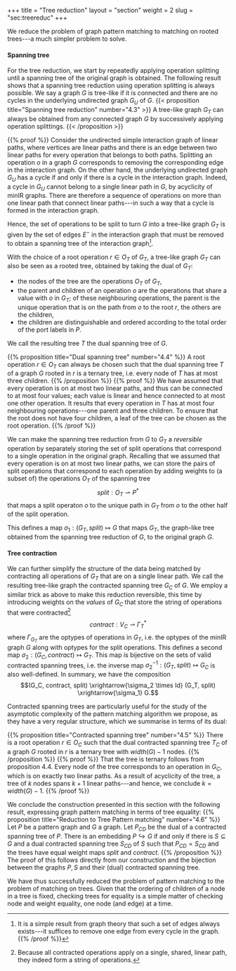 +++
title = "Tree reduction"
layout = "section"
weight = 2
slug = "sec:treereduc"
+++

We reduce the problem of graph pattern matching to matching on
rooted trees---a much simpler problem to solve.

#### Spanning tree
For the tree reduction, we start by repeatedly
applying operation splitting until a spanning tree of the original graph
is obtained.
The following result shows that a spanning tree reduction using operation splitting
is always possible.
We say a graph $G$ is tree-like if it is connected and there are no cycles in the underlying
undirected graph $G_U$ of $G$.
{{< proposition title="Spanning tree reduction" number="4.3" >}}
A tree-like graph $G_T$ can always be obtained from any connected graph $G$ by successively applying
operation splittings.
{{< /proposition >}}

{{% proof %}}
Consider the undirected simple interaction graph of linear paths,
where vertices are linear paths
and there is an edge between two linear paths for every operation that belongs
to both paths.
Splitting an operation $o$ in a graph $G$ corresponds to removing the corresponding
edge in the interaction graph.
On the other hand, the underlying undirected graph $G_U$ has a cycle if
and only if there is a cycle in the interaction graph.
Indeed, a cycle in $G_U$ cannot belong to a single linear path in $G$,
by acyclicity of minIR graphs.
There are therefore a sequence of operations on more than one linear path that
connect linear paths---in such a way that a cycle is formed
in the interaction graph.

Hence, the set of operations to be split to turn $G$ into a tree-like graph $G_T$
is given by the set of edges $E^-$ in the interaction graph that must be
removed to obtain a spanning tree of the interaction graph[^spantheo].
[^spantheo]: It is a simple result from graph theory that such a set of edges
always exists---it suffices to remove one edge from every cycle in the graph.
{{% /proof %}}

With the choice of a root operation $r \in O_T$ of $G_T$,
a tree-like graph $G_T$ can also be seen as a rooted tree, obtained
by taking the dual of $G_T$:
- the nodes of the tree are the operations $O_T$ of $G_T$,
- the parent and children of an operation $o$ are the operations
  that share a value with $o$ in $G_T$; of these neighbouring operations,
  the parent is the unique operation that is on the path from $o$ to the
  root $r$, the others are the children,
- the children are distinguishable and ordered according to the total
  order of the port labels in $P$.

We call the resulting tree $T$ the dual spanning tree of $G$.

{{% proposition title="Dual spanning tree" number="4.4" %}}
A root operation $r \in O_T$ can always be chosen such that the
dual spanning tree $T$ of a graph $G$ rooted in $r$ is a ternary tree,
i.e. every node of $T$ has at most three children.
{{% /proposition %}}
{{% proof %}}
We have assumed that every operation is on at most two linear paths,
and thus can be connected to at most four values; each value is linear
and hence connected to at most one other operation.
It results that every operation in $T$ has at most four neighbouring
operations---one parent and three children. To ensure that the root does not
have four children, a leaf of the tree can be chosen as the root operation.
{{% /proof %}}

We can make the spanning tree reduction from $G$ to $G_T$
a _reversible_ operation
by separately storing the set of split operations that correspond to a single
operation in the original graph.
Recalling that we assumed that every operation is on at most two linear paths,
we can store the pairs of split operations that correspond to each operation
by adding weights to (a subset of) the operations $O_T$ of the spanning tree
$$split: O_T \rightharpoonup P^\ast$$
that maps a split operaton $o$ to the unique path in $G_T$
from $o$ to the other half of the split operation.
<!-- Writing $\mathcal{G}$ for the set of graphs and
$\mathcal{G}_T \subseteq \mathcal{G} \times (O_T \rightharpoonup P^\ast)$
for the set of valid tree-like graphs, -->
This defines a map
$\sigma_1: (G_T, split) \mapsto G$ that maps
$G_T$, the graph-like tree obtained from the spanning tree reduction
of $G$, to the original graph $G$.

#### Tree contraction

We can further simplify the structure of the data being matched by
contracting all operations of $G_T$ that are on a single linear
path. We call the resulting tree-like graph the contracted spanning tree $G_C$
of $G$.
We employ a similar trick as above to make this reduction reversible,
this time by introducing weights on the _values_ of $G_C$ that store the
string of operations that were contracted[^whystring]
$$contract: V_C \rightharpoonup \Gamma_T^\ast$$
where $\Gamma_{G_T}$ are the optypes of operations in $G_T$, i.e. the optypes
of the minIR graph $G$ along with optypes for the split operations.
This defines a second map $\sigma_2: (G_C, contract) \mapsto G_T$.
This map is bijective on the sets of valid contracted spanning trees,
i.e. the inverse map $\sigma_2^{-1}: (G_T, split) \mapsto G_C$ is also
well-defined.
In summary, we have the composition
$$(G_C, contract, split) \xrightarrow{\sigma_2 \times Id} (G_T, split) \xrightarrow{\sigma_1} G.$$
[^whystring]: Because all contracted operations apply on a single, shared,
linear path, they indeed form a string of operations.

Contracted spanning trees are particularly useful for the study of the
asymptotic complexity of the pattern matching algorithm we propose, as they
have a very regular structure, which we summarise in terms of its dual:

{{% proposition title="Contracted spanning tree" number="4.5" %}}
There is a root operation $r \in O_C$ such that the dual contracted spanning tree
$T_C$ of a graph $G$ rooted in $r$ is a
ternary tree with $width(G) - 1$ nodes.
{{% /proposition %}}
{{% proof %}}
That the tree is ternary follows from proposition 4.4.
Every node of the tree corresponds to an operation in $G_C$, which is
on exactly two linear paths. As a result of acyclicity of the tree,
a tree of $k$ nodes spans $k+1$ linear paths---and hence,
we conclude $k = width(G) - 1$.
{{% /proof %}}

We conclude the construction presented in this section
with the following result, expressing graph pattern matching in terms of
tree equality:
{{% proposition title="Reduction to Tree Pattern matching" number="4.6" %}}
Let $P$ be a pattern graph and $G$ a graph. Let $P_{CD}$ be the dual
of a contracted spanning tree of $P$.
There is an embedding $P \hookrightarrow G$ if and only if
there is $S \subseteq G$ and a dual contracted spanning tree $S_{CD}$
of $S$
such that $P_{CD} = S_{CD}$ and the trees have equal weight maps
$split$ and $contract$.
{{% /proposition %}}
The proof of this follows directly from our construction and the bijection
between the graphs $P, S$ and their (dual) contracted spanning tree.

We have thus successfully reduced the problem of pattern matching to
the problem of matching on trees.
Given that the ordering of children of a node in a tree is fixed, checking
trees for equality is a simple matter of checking node and weight equality,
one node (and edge) at a time.
